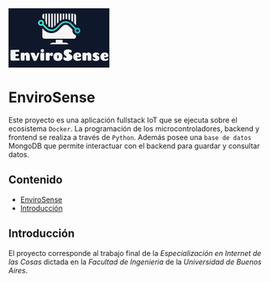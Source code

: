 <img src="src/appLogo.png" alt="logo" title="EnviroSenseIoT"/>

EnviroSense
==================

Este proyecto es una aplicación fullstack IoT que se ejecuta sobre el ecosistema `Docker`. La programación de los microcontroladores, backend y frontend  se realiza a través de  `Python`. Además posee una `base de datos` MongoDB que permite interactuar con el backend para guardar y consultar datos.

Contenido
------------------

- [EnviroSense](#EnviroSense)
- [Introducción](#introducción)


## Introducción

El proyecto corresponde al trabajo final de la *Especialización en Internet de las Cosas* dictada en la *Facultad de Ingenieria* de la *Universidad de Buenos Aires*.